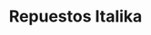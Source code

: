 ---
title: "Repuestos Italika"
url: /san-pedro-sula/repuestos-italika/
shop: piezas de automóviles
---